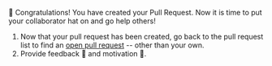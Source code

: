 :tada: Congratulations! You have created your Pull Request. Now it is time to put your collaborator hat on and go help others!

1. Now that your pull request has been created, go back to the pull request list to find an <a href="https://github.com/githubschool/open-enrollment-classes-introduction-to-github/pulls?q=is%3Aopen+is%3Apr" target="_blank">open pull request</a> -- other than your own.
1. Provide feedback :loudspeaker: and motivation :tada:.
